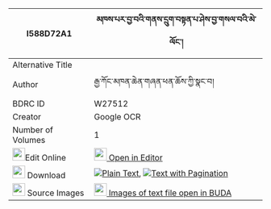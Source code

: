 |I588D72A1|མཁས་པར་བྱ་བའི་གནས་དྲུག་བསྟན་པ་ཤེས་བྱ་གསལ་བའི་མེ་ལོང་། 
| --- | --- 
|Alternative Title |
|Author| རྒྱ་ཀོང་མཁན་ཆེན་གཞན་ཕན་ཆོས་ཀྱི་སྣང་བ།
|BDRC ID | W27512
|Creator | Google OCR
|Number of Volumes| 1
|<img width="25" src="https://img.icons8.com/color/25/000000/edit-property.png">Edit Online| [<img width="25" src="https://avatars.githubusercontent.com/u/45091458?s=200&v=4"> Open in Editor](http://editor.openpecha.org/I588D72A1)
|<img width="25" src="https://img.icons8.com/fluent/48/000000/download-2.png"/>  Download | [![](https://img.icons8.com/color/20/000000/txt.png)Plain Text](https://github.com/Openpecha/I588D72A1/releases/download/v1/khepa_ra_jawa_i_ne_druk_tenpa__plain_I588D72A1.zip), [![](https://img.icons8.com/color/20/000000/txt.png)Text with Pagination](https://github.com/Openpecha/I588D72A1/releases/download/v1/khepa_ra_jawa_i_ne_druk_tenpa__pages_I588D72A1.zip)
|<img width="25" src="https://img.icons8.com/plasticine/100/000000/pictures-folder.png"/>  Source Images | [<img width="25" src="https://library.bdrc.io/icons/BUDA-small.svg"> Images of text file open in BUDA](https://library.bdrc.io/show/bdr:W27512)